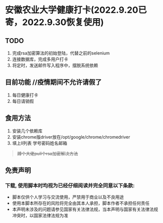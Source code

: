 
# 安徽农业大学健康打卡(2022.9.20已寄，2022.9.30恢复使用)
## TODO
1. 完成rsa加密算法的初始登陆，代替之前的selenium
2. 连接数据库，完成多用户打卡
3. 将定时，发送邮件写入程序中，摆脱系统依赖
## 目前功能   //疫情期间不允许请假了
1. 每日健康打卡
2. 每日请销假
## 食用方法
1. 安装几个依赖库
2. 安装chrome版driver放在/opt/google/chrome/chromedriver
3. 填上ll列表 学号密码姓名邮箱
> ~~蹲个大佬pull个rsa加密解决方法~~
## 免责声明
### 下载, 使用脚本时均视为已经仔细阅读并完全同意以下条款:

+ 脚本仅供个人学习与交流使用，严禁用于商业以及不良用途
+ 使用本脚本所存在的风险将完全由其本人承担，脚本作者不承担任何责任
+ 本声明未涉及的问题请参见国家有关法律法规，当本声明与国家有关法律法规冲突时，以国家法律法规为准
